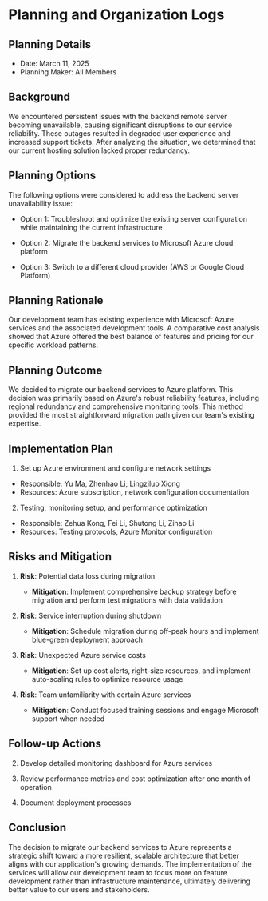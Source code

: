 # Planning and Organization Logs
## Planning Details 
- Date: March 11, 2025
- Planning Maker: All Members
  
## Background 
We encountered persistent issues with the backend remote server becoming unavailable, causing significant disruptions to our service reliability. These outages resulted in degraded user experience and increased support tickets. After analyzing the situation, we determined that our current hosting solution lacked proper redundancy.

## Planning Options 

The following options were considered to address the backend server unavailability issue:

- Option 1: Troubleshoot and optimize the existing server configuration while maintaining the current infrastructure

- Option 2: Migrate the backend services to Microsoft Azure cloud platform

- Option 3: Switch to a different cloud provider (AWS or Google Cloud Platform)


## Planning Rationale 
Our development team has existing experience with Microsoft Azure services and the associated development tools. A comparative cost analysis showed that Azure offered the best balance of features and pricing for our specific workload patterns.



## Planning Outcome 
We decided to migrate our backend services to Azure platform. This decision was primarily based on Azure's robust reliability features, including regional redundancy and comprehensive monitoring tools. This method provided the most straightforward migration path given our team's existing expertise.

## Implementation Plan 

1.  Set up Azure environment and configure network settings
   - Responsible: Yu Ma, Zhenhao Li, Lingziluo Xiong
   - Resources: Azure subscription, network configuration documentation

2.  Testing, monitoring setup, and performance optimization
   - Responsible: Zehua Kong, Fei Li, Shutong Li, Zihao Li
   - Resources: Testing protocols, Azure Monitor configuration

## Risks and Mitigation 

1. **Risk**: Potential data loss during migration
   - **Mitigation**: Implement comprehensive backup strategy before migration and perform test migrations with data validation

2. **Risk**: Service interruption during shutdown
   - **Mitigation**: Schedule migration during off-peak hours and implement blue-green deployment approach

3. **Risk**: Unexpected Azure service costs
   - **Mitigation**: Set up cost alerts, right-size resources, and implement auto-scaling rules to optimize resource usage

4. **Risk**: Team unfamiliarity with certain Azure services
   - **Mitigation**: Conduct focused training sessions and engage Microsoft support when needed

## Follow-up Actions 

2. Develop detailed monitoring dashboard for Azure services
   
3. Review performance metrics and cost optimization after one month of operation
   
3. Document deployment processes

## Conclusion 

The decision to migrate our backend services to Azure represents a strategic shift toward a more resilient, scalable architecture that better aligns with our application's growing demands. The implementation of the services will allow our development team to focus more on feature development rather than infrastructure maintenance, ultimately delivering better value to our users and stakeholders.
